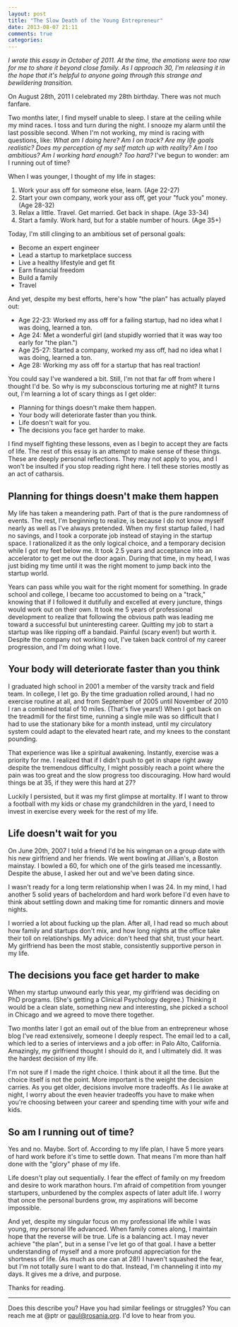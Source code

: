 ```yaml
---
layout: post
title: "The Slow Death of the Young Entrepreneur"
date: 2013-08-07 21:11
comments: true
categories: 
---
```


*I wrote this essay in October of 2011. At the time, the emotions were too raw
for me to share it beyond close family. As I approach 30, I'm releasing it in
the hope that it's helpful to anyone going through this strange and bewildering
transition.*

On August 28th, 2011 I celebrated my 28th birthday. There was not much fanfare.

Two months later, I find myself unable to sleep. I stare at the ceiling while my
mind races. I toss and turn during the night. I snooze my alarm until the last
possible second. When I'm not working, my mind is racing with questions, like:
_What am I doing here? Am I on track? Are my life goals realistic? Does my
perception of my self match up with reality? Am I too ambitious? Am I working
hard enough? Too hard?_ I've begun to wonder: am I running out of time?

When I was younger, I thought of my life in stages:

1. Work your ass off for someone else, learn. (Age 22-27)
2. Start your own company, work your ass off, get your "fuck you" money. (Age 28-32)
3. Relax a little. Travel. Get married. Get back in shape. (Age 33-34)
4. Start a family. Work hard, but for a stable number of hours. (Age 35+)

Today, I'm still clinging to an ambitious set of personal goals:

* Become an expert engineer
* Lead a startup to marketplace success
* Live a healthy lifestyle and get fit
* Earn financial freedom
* Build a family
* Travel

And yet, despite my best efforts, here's how "the plan" has actually played out:

* Age 22-23: Worked my ass off for a failing startup, had no idea what I was
  doing, learned a ton.
* Age 24: Met a wonderful girl (and stupidly worried that it was way too early
  for "the plan.")
* Age 25-27: Started a company, worked my ass off, had no idea what I was doing,
  learned a ton.
* Age 28: Working my ass off for a startup that has real traction!

You could say I've wandered a bit. Still, I'm not that far off from where I
thought I'd be. So why is my subconscious torturing me at night? It turns out,
I'm learning a lot of scary things as I get older:

* Planning for things doesn't make them happen.
* Your body will deteriorate faster than you think.
* Life doesn't wait for you.
* The decisions you face get harder to make.

I find myself fighting these lessons, even as I begin to accept they are facts
of life. The rest of this essay is an attempt to make sense of these things.
These are deeply personal reflections. They may not apply to you, and I won't be
insulted if you stop reading right here. I tell these stories mostly as an act
of catharsis.

## Planning for things doesn't make them happen

My life has taken a meandering path. Part of that is the pure randomness of
events. The rest, I'm beginning to realize, is because I do not know myself
nearly as well as I've always pretended. When my first startup failed, I had no
savings, and I took a corporate job instead of staying in the startup space. I
rationalized it as the only logical choice, and a temporary decision while I got
my feet below me. It took 2.5 years and acceptance into an accelerator to get me
out the door again. During that time, in my head, I was just biding my time
until it was the right moment to jump back into the startup world.

Years can pass while you wait for the right moment for something. In grade
school and college, I became too accustomed to being on a "track," knowing that
if I followed it dutifully and excelled at every juncture, things would work out
on their own. It took me 5 years of professional development to realize that
following the obvious path was leading me toward a successful but uninteresting
career. Quitting my job to start a startup was like ripping off a bandaid.
Painful (scary even!) but worth it. Despite the company not working out, I've
taken back control of my career progression, and I'm doing what I love.

## Your body will deteriorate faster than you think

I graduated high school in 2001 a member of the varsity track and field team.
In college, I let go. By the time graduation rolled around, I had no exercise
routine at all, and from September of 2005 until November of 2010 I ran a
combined total of 10 miles. (That's five years!) When I got back on the
treadmill for the first time, running a single mile was so difficult that I had
to use the stationary bike for a month instead, until my circulatory system
could adapt to the elevated heart rate, and my knees to the constant pounding.

That experience was like a spiritual awakening. Instantly, exercise was a
priority for me. I realized that if I didn't push to get in shape right away
despite the tremendous difficulty, I might possibly reach a point where the pain
was too great and the slow progress too discouraging. How hard would things be
at 35, if they were this hard at 27?

Luckily I persisted, but it was my first glimpse at mortality. If I want to
throw a football with my kids or chase my grandchildren in the yard, I need to
invest in exercise every week for the rest of my life.

## Life doesn't wait for you

On June 20th, 2007 I told a friend I'd be his wingman on a group date with his
new girlfriend and her friends. We went bowling at Jillian's, a Boston mainstay.
I bowled a 60, for which one of the girls teased me incessantly. Despite the
abuse, I asked her out and we've been dating since.

I wasn't ready for a long term relationship when I was 24. In my mind, I had
another 5 solid years of bachelordom and hard work before I'd even have to think
about settling down and making time for romantic dinners and movie nights.

I worried a lot about fucking up the plan. After all, I had read so much about
how family and startups don't mix, and how long nights at the office take their
toll on relationships. My advice: don't heed that shit, trust your heart. My
girlfriend has been the most stable, consistently supportive person in my life.

## The decisions you face get harder to make

When my startup unwound early this year, my girlfriend was deciding on PhD
programs. (She's getting a Clinical Psychology degree.) Thinking it would be a
clean slate, something new and interesting, she picked a school in Chicago and
we agreed to move there together.

Two months later I got an email out of the blue from an entrepreneur whose blog
I've read extensively, someone I deeply respect. The email led to a call, which
led to a series of interviews and a job offer: in Palo Alto, California.
Amazingly, my girlfriend thought I should do it, and I ultimately did. It was
the hardest decision of my life.

I'm not sure if I made the right choice. I think about it all the time. But the
choice itself is not the point. More important is the weight the decision
carries. As you get older, decisions involve more tradeoffs. As I lie awake at
night, I worry about the even heavier tradeoffs you have to make when you're
choosing between your career and spending time with your wife and kids.

## So am I running out of time?

Yes and no. Maybe. Sort of. According to my life plan, I have 5 more years of
hard work before it's time to settle down. That means I'm more than half done
with the "glory" phase of my life.

Life doesn't play out sequentially. I fear the effect of family on my freedom
and desire to work marathon hours. I'm afraid of competition from younger
startupers, unburdened by the complex aspects of later adult life. I worry that
once the personal burdens grow, my aspirations will become impossible.

And yet, despite my singular focus on my professional life while I was young,
my personal life advanced. When family comes along, I maintain hope that the
reverse will be true. Life is a balancing act. I may never achieve "the plan",
but in a sense I've let go of that goal. I have a better understanding of myself
and a more profound appreciation for the shortness of life. (As much as one can
at 28!) I haven't squashed the fear, but I'm not totally sure I want to do that.
Instead, I'm channeling it into my days. It gives me a drive, and purpose.

Thanks for reading.

---

Does this describe you? Have you had similar feelings or struggles? You can
reach me at @ptr or paul@rosania.org. I'd love to hear from you.
